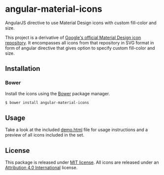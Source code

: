 angular-material-icons
======================

AngularJS directive to use Material Design icons with custom fill-color and size.

This project is a derivative of [Google's official Material Design icon repository](https://github.com/google/material-design-icons). It encompasses all icons from that repository in SVG format in form of angular directive that gives option to specify custom fill-color and size.

## Installation

### Bower

Install the icons using the [Bower](http://bower.io) package manager.

```sh
$ bower install angular-material-icons
```

## Usage

Take a look at the included [demo.html](http://google.github.io/angular-material-icons/demo.html) file for usage instructions and a preview of all icons included in the set.

## License

This package is released under [MIT license](http://google.github.io/angular-material-icons/LICENSE.txt).
All icons are released under an [Attribution 4.0 International](http://creativecommons.org/licenses/by/4.0/) license.